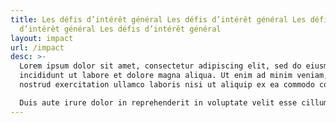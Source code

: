 ```yaml
---
title: Les défis d’intérêt général Les défis d’intérêt général Les défis
  d’intérêt général Les défis d’intérêt général
layout: impact
url: /impact
desc: >-
  Lorem ipsum dolor sit amet, consectetur adipiscing elit, sed do eiusmod tempor
  incididunt ut labore et dolore magna aliqua. Ut enim ad minim veniam, quis
  nostrud exercitation ullamco laboris nisi ut aliquip ex ea commodo consequat. 

  Duis aute irure dolor in reprehenderit in voluptate velit esse cillum dolore eu fugiat nulla pariatur.
---
```

